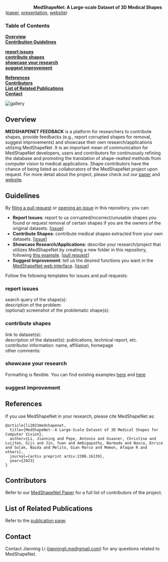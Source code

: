 &emsp;  &emsp; &emsp;  &emsp;  &emsp;  **MedShapeNet: A Large-scale Dataset of 3D Medical Shapes** ([paper](https://arxiv.org/pdf/2308.16139.pdf), [presentation](http://jianningli.me/pdfs/MedShapeNet%20JHU%20Presentation%20Jianning.pdf), [website](https://medshapenet-ikim.streamlit.app/))

### Table of Contents
**[Overview](#Overview)**<br>
**[Contribution Guidelines](#Guidelines)**<br>

**[report issues](#report-issues)**<br>
**[contribute shapes](#contribute-shapes)**<br>
**[showcase your research](#showcase-your-research)**<br>
**[suggest improvement](#suggest-improvement)**<br>

**[References](#References)**<br>
**[Contributors](#Contributors)**<br>
**[List of Related Publications](#List-of-Related-Publications)**<br>
**[Contact](#Contact)**<br>

![gallery](https://github.com/Jianningli/medshapenet-feedback/blob/main/assets/shape_gallery.png)



## Overview

**MEDSHAPENET FEEDBACK** is a platform for researchers to contribute shapes, provide feedbacks (e.g., report corrupted shapes for removal, suggest improvements) and showcase their own research/applications utilizing MedShapeNet. It is an important mean of communication for MedShapeNet developers, users and contributors for continuously refining the database and promoting the translation of shape-realted methods from computer vision to medical applications. Shape contributors have the chance of being listed as collaborators of the MedShapeNet project upon request. For more detail about the project, please check out our [paper](https://arxiv.org/pdf/2308.16139.pdf) and [website](https://medshapenet-ikim.streamlit.app/).


## Guidelines 
By [filing a pull request](https://github.com/Jianningli/medshapenet-feedback/pulls) or [opening an issue](https://github.com/Jianningli/medshapenet-feedback/issues) in this repository, you can:


* **Report Issues**: report to us corrupted/incorrect/unusable shapes you found or request removal of certain shapes if you are the owners of the original datasets. [[issue](https://github.com/Jianningli/medshapenet-feedback/issues)]  <br>
*  **Contribute Shapes**: contribute medical shapes extracted from your own datasets. [[issue](https://github.com/Jianningli/medshapenet-feedback/issues)] <br>
* **Showcase Research/Applications**: describe your research/project that utilizes MedShapeNet by creating a new folder in this repository, following [this example](https://github.com/Jianningli/medshapenet-feedback/tree/main/example-research-featuring-medshapenet). [[pull request](https://github.com/Jianningli/medshapenet-feedback/pulls)] <br>
* **Suggest Improvement**: tell us the desired functions you want in the [MedShapeNet web interface](https://medshapenet-ikim.streamlit.app/). [[issue](https://github.com/Jianningli/medshapenet-feedback/issues)] <br>

Follow the following templates for issues and pull requests: <br>

### report issues
search query of the shape(s):<br>
description of the problem:<br>
(optional) screenshot of the problematic shape(s):  <br>

### contribute shapes
link to dataset(s): <br>
description of the dataset(s): publications, technical report, etc. <br>
contributor information: name, affiliation, homepage <br>
other comments: <br>

### showcase your research
Formatting is flexible. You can find existing examples  [here](https://github.com/Jianningli/medshapenet-feedback/tree/main/anatomy-completor) and [here](https://github.com/Jianningli/medshapenet-feedback/tree/main/forensic-facial-reconstruction)  <br>

### suggest improvement


## References 

If you use MedShapeNet in your research, please cite MedShapeNet as:

```
@article{li2023medshapenet,
  title={MedShapeNet--A Large-Scale Dataset of 3D Medical Shapes for Computer Vision},
  author={Li, Jianning and Pepe, Antonio and Gsaxner, Christina and Luijten, Gijs and Jin, Yuan and Ambigapathy, Narmada and Nasca, Enrico and Solak, Naida and Melito, Gian Marco and Memon, Afaque R and others},
  journal={arXiv preprint arXiv:2308.16139},
  year={2023}
}
```

## Contributors 
Refer to our [MedShapeNet Paper](https://arxiv.org/pdf/2308.16139.pdf) for a full list of contributors of the project.

## List of Related Publications

Refer to the [publication page](https://proj-page.github.io/medshapenet_publications.html).

## Contact 
Contact Jianning Li (jianningli.me@gmail.com) for any questions related to MedShapeNet.




